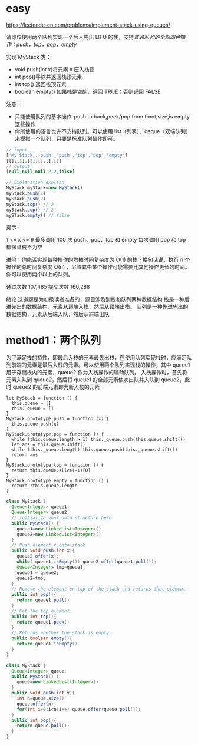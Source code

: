 # easy

https://leetcode-cn.com/problems/implement-stack-using-queues/

请你仅使用两个队列实现一个后入先出 LIFO 的栈，支持*普通队列的全部四种操作：push，top，pop，empty*

实现 MyStack 类：

- void push(int x)将元素 x 压入栈顶
- int pop()移除并返回栈顶元素
- int top() 返回栈顶元素
- boolean empty() 如果栈是空的，返回 TRUE；否则返回 FALSE

注意：

- 只能使用队列的基本操作-push to back,peek/pop from front,size,is empty 这些操作
- 你所使用的语言也许不支持队列。可以使用 list（列表）、deque（双端队列）来模拟一个队列，只要是标准队列操作即可。

```js
// input
['My Stack','push','push','top','pop','empty']
[[],[1],[2],[],[],[]]
// output
[null,null,null,2,2,false]

// Explanation explain
MyStack myStack=new MyStack()
myStack.push(1)
myStack.push(2)
myStack.top() // 2
myStack.pop() // 2
mySTack.empty() // false
```

提示：

1 <= x <= 9
最多调用 100 次 push、pop、top 和 empty
每次调用 pop 和 top 都保证栈不为空



进阶：你能否实现每种操作的均摊时间复杂度为 O(1) 的栈？换句话说，执行 n 个操作的总时间复杂度 O(n) ，尽管其中某个操作可能需要比其他操作更长的时间。你可以使用两个以上的队列。

通过次数 107,485 提交次数 160,288

绪论
这道题是为初级读者准备的，题目涉及到栈和队列两种数据结构
栈是一种后进先出的数据结构，元素从顶端入栈，然后从顶端出栈。
队列是一种先进先出的数据结构，元素从后端入队，然后从前端出队

# method1：两个队列

为了满足栈的特性，即最后入栈的元素最先出栈，在使用队列实现栈时，应满足队列前端的元素是最后入栈的元素。可以使用两个队列实现栈的操作，其中 queue1 用于存储栈内的元素，queue2 作为入栈操作的辅助队列。
入栈操作时，首先将元素入队到 queue2，然后将 queue1 的全部元素依次出队并入队到 queue2，此时 queue2 的前端元素即为新入栈的元素

```tsx
let MyStack = function () {
  this.queue = []
  this._queue = []
}
MyStack.prototype.push = function (x) {
  this.queue.push(x)
}
MyStack.prototype.pop = function () {
  while (this.queue.length > 1) this._queue.push(this.queue.shift())
  let ans = this.queue.shift()
  while (this._queue.length) this.queue.push(this._queue.shift())
  return ans
}
MyStack.prototype.top = function () {
  return this.queue.slice(-1)[0]
}
MyStack.prototype.empty = function () {
  return !this.queue.length
}
```

```java
class MyStack {
  Queue<Integer> queue1;
  Queue<Integer> queue2;
  // Initialize your data structure here.
  public MyStack() {
    queue1=new LinkedList<Integer>()
    queue2=new LinkedList<Integer>()
  }
  // Push element x onto stack
  public void push(int x){
    queue2.offer(x);
    while(!queue1.isEmpty()) queue2.offer(queue1.poll());
    Queue<Integer> tmp=queue1;
    queue1 = queue2;
    queue2=tmp;
  }
  // Remove the element on top of the stack and returns that element
  public int pop(){
    return queue1.poll()
  }
  // Get the top element.
  public int top(){
    return queue1.peek()
  }
  // Returns whether the stack is empty.
  public boolean empty(){
    return queue1.isEmpty()
  }
}
```

```java
class MyStack {
  Queue<Integer> queue;
  public MyStack() {
    queue=new LinkedList<Integer>();
  }
  public void push(int x){
    int n=queue.size()
    queue.offer(x);
    for(int i=0;i<n;i++) queue.offer(queue.poll());
  }
  public int pop(){
    return queue.poll();
  }
}
```
